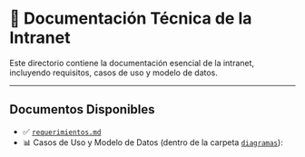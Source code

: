 # 📘 Documentación Técnica de la Intranet

Este directorio contiene la documentación esencial de la intranet, incluyendo requisitos, casos de uso y modelo de datos.

---

## Documentos Disponibles

* ✅ [`requerimientos.md`](requerimientos.md)
* 📊 Casos de Uso y Modelo de Datos (dentro de la carpeta [`diagramas`](diagramas/readme)):
